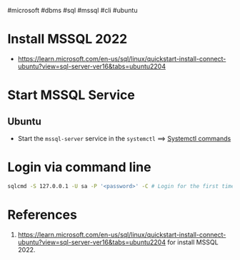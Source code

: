 #microsoft #dbms #sql #mssql  #cli #ubuntu 

# Install MSSQL 2022
- https://learn.microsoft.com/en-us/sql/linux/quickstart-install-connect-ubuntu?view=sql-server-ver16&tabs=ubuntu2204

# Start MSSQL Service
## Ubuntu
- Start the `mssql-server` service in the `systemctl` $\implies$ [Systemctl commands](Systemctl%20commands.md) 

# Login via command line
```bash title='Login into MSSQL Server via command line'
sqlcmd -S 127.0.0.1 -U sa -P '<password>' -C # Login for the first time


```
# References
1. https://learn.microsoft.com/en-us/sql/linux/quickstart-install-connect-ubuntu?view=sql-server-ver16&tabs=ubuntu2204 for install MSSQL 2022.